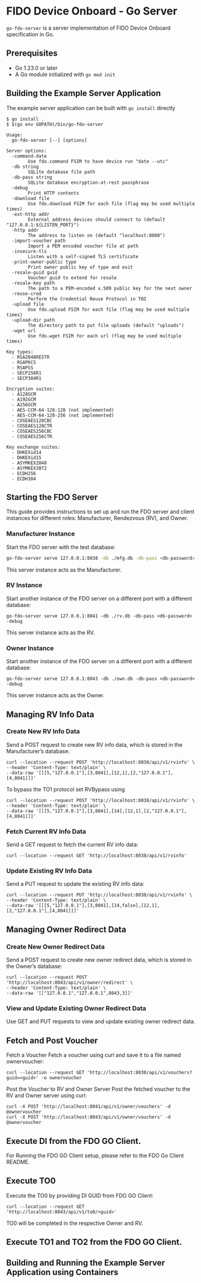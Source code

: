 # FIDO Device Onboard - Go Server

`go-fdo-server` is a server implementation of FIDO Device Onboard specification in Go.

[fdo]: https://fidoalliance.org/specs/FDO/FIDO-Device-Onboard-PS-v1.1-20220419/FIDO-Device-Onboard-PS-v1.1-20220419.html
[cbor]: https://www.rfc-editor.org/rfc/rfc8949.html
[cose]: https://datatracker.ietf.org/doc/html/rfc8152

## Prerequisites

- Go 1.23.0 or later
- A Go module initialized with `go mod init`

## Building the Example Server Application

The example server application can be built with `go install` directly

```console
$ go install .
$ $(go env GOPATH)/bin/go-fdo-server

Usage:
  go-fdo-server [--] [options]

Server options:
  -command-date
        Use fdo.command FSIM to have device run "date --utc"
  -db string
        SQLite database file path
  -db-pass string
        SQLite database encryption-at-rest passphrase
  -debug
        Print HTTP contents
  -download file
        Use fdo.download FSIM for each file (flag may be used multiple times)
  -ext-http addr
        External address devices should connect to (default "127.0.0.1:${LISTEN_PORT}")
  -http addr
        The address to listen on (default "localhost:8080")
  -import-voucher path
        Import a PEM encoded voucher file at path
  -insecure-tls
        Listen with a self-signed TLS certificate
  -print-owner-public type
        Print owner public key of type and exit
  -resale-guid guid
        Voucher guid to extend for resale
  -resale-key path
        The path to a PEM-encoded x.509 public key for the next owner
  -reuse-cred
        Perform the Credential Reuse Protocol in TO2
  -upload file
        Use fdo.upload FSIM for each file (flag may be used multiple times)
  -upload-dir path
        The directory path to put file uploads (default "uploads")
  -wget url
        Use fdo.wget FSIM for each url (flag may be used multiple times)

Key types:
  - RSA2048RESTR
  - RSAPKCS
  - RSAPSS
  - SECP256R1
  - SECP384R1

Encryption suites:
  - A128GCM
  - A192GCM
  - A256GCM
  - AES-CCM-64-128-128 (not implemented)
  - AES-CCM-64-128-256 (not implemented)
  - COSEAES128CBC
  - COSEAES128CTR
  - COSEAES256CBC
  - COSEAES256CTR

Key exchange suites:
  - DHKEXid14
  - DHKEXid15
  - ASYMKEX2048
  - ASYMKEX3072
  - ECDH256
  - ECDH384
```

## Starting the FDO Server
This guide provides instructions to set up and run the FDO server and client instances for different roles: Manufacturer, Rendezvous (RV), and Owner.
### Manufacturer Instance
Start the FDO server with the test database:
```sh
go-fdo-server serve 127.0.0.1:8038 -db ./mfg.db -db-pass <db-password> -debug
```
This server instance acts as the Manufacturer.

### RV Instance
Start another instance of the FDO server on a different port with a different database:
```
go-fdo-server serve 127.0.0.1:8041 -db ./rv.db -db-pass <db-password> -debug
```
This server instance acts as the RV.

### Owner Instance
Start another instance of the FDO server on a different port with a different database:
```
go-fdo-server serve 127.0.0.1:8043 -db ./own.db -db-pass <db-password> -debug
```
This server instance acts as the Owner.

## Managing RV Info Data
### Create New RV Info Data
Send a POST request to create new RV info data, which is stored in the Manufacturer’s database:
```
curl --location --request POST 'http://localhost:8038/api/v1/rvinfo' \
--header 'Content-Type: text/plain' \
--data-raw '[[[5,"127.0.0.1"],[3,8041],[12,1],[2,"127.0.0.1"],[4,8041]]]'
```
To bypass the TO1 protocol set RVBypass using
```
curl --location --request POST 'http://localhost:8038/api/v1/rvinfo' \
--header 'Content-Type: text/plain' \
--data-raw '[[[5,"127.0.0.1"],[3,8041],[14],[12,1],[2,"127.0.0.1"],[4,8041]]]'
```
### Fetch Current RV Info Data
Send a GET request to fetch the current RV info data:
```
curl --location --request GET 'http://localhost:8038/api/v1/rvinfo'
```

### Update Existing RV Info Data
Send a PUT request to update the existing RV info data:
```
curl --location --request PUT 'http://localhost:8038/api/v1/rvinfo' \
--header 'Content-Type: text/plain' \
--data-raw '[[[5,"127.0.0.1"],[3,8041],[14,false],[12,1],[2,"127.0.0.1"],[4,8041]]]'
```

## Managing Owner Redirect Data
### Create New Owner Redirect Data
Send a POST request to create new owner redirect data, which is stored in the Owner’s database:
```
curl --location --request POST 'http://localhost:8043/api/v1/owner/redirect' \
--header 'Content-Type: text/plain' \
--data-raw '[["127.0.0.1","127.0.0.1",8043,3]]'
```

### View and Update Existing Owner Redirect Data
Use GET and PUT requests to view and update existing owner redirect data.


## Fetch and Post Voucher
Fetch a Voucher
Fetch a voucher using curl and save it to a file named ownervoucher:
```
curl --location --request GET 'http://localhost:8038/api/v1/vouchers?guid=<guid>' -o ownervoucher
```
Post the Voucher to RV and Owner Server
Post the fetched voucher to the RV and Owner server using curl:
```
curl -X POST 'http://localhost:8041/api/v1/owner/vouchers' -d @ownervoucher
curl -X POST 'http://localhost:8043/api/v1/owner/vouchers' -d @ownervoucher
```
## Execute DI from the FDO GO Client.
For Running the FDO GO Client setup, please refer to the FDO Go Client README.
## Execute TO0
Execute the TO0 by providing DI GUID from FDO GO Client:
```
curl --location --request GET 'http://localhost:8043/api/v1/to0/<guid>'
```
TO0 will be completed in the respective Owner and RV.
## Execute TO1 and TO2 from the FDO GO Client.
## Building and Running the Example Server Application using Containers